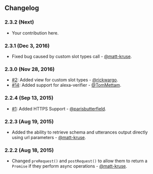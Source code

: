 ## Changelog

### 2.3.2 (Next)

* Your contribution here.

### 2.3.1 (Dec 3, 2016)

* Fixed bug caused by custom slot types call - [@matt-kruse](https://github.com/matt-kruse).

### 2.3.0 (Nov 28, 2016)

* [#2](https://github.com/matt-kruse/alexa-app-server/pull/2): Added view for custom slot types - [@rickwargo](https://github.com/rickwargo).
* [#14](https://github.com/matt-kruse/alexa-app-server/pull/2): Added support for alexa-verifier - [@TomMettam](https://github.com/TomMettam).

### 2.2.4 (Sep 13, 2015)

* [#1](https://github.com/matt-kruse/alexa-app-server/pull/1): Added HTTPS Support - [@parisbutterfield](https://github.com/parisbutterfield).

### 2.2.3 (Aug 19, 2015)

* Added the ability to retrieve schema and utterances output directly using url parameters - [@matt-kruse](https://github.com/matt-kruse).

### 2.2.2 (Aug 18, 2015)

* Changed `preRequest()` and `postRequest()` to allow them to return a `Promise` if they perform async operations - [@matt-kruse](https://github.com/matt-kruse).

